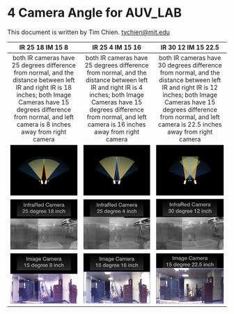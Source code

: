 # 4 Camera Angle for AUV_LAB

This document is written by Tim Chien. tychien@mit.edu

| IR 25 18 IM 15 8 | IR 25 4 IM 15 16 | IR 30 12 IM 15 22.5 |
:-------------------------:|:-------------------------:|:-------------------------:
both IR cameras have 25 degrees difference from normal, and the distance between left IR and right IR is 18 inches; both Image Cameras have 15 degrees difference from normal, and left camera is 8 inches away from right camera    | both IR cameras have 25 degrees difference from normal, and the distance between left IR and right IR is 4 inches; both Image Cameras have 15 degrees difference from normal, and left camera is 16 inches away from right camera | both IR cameras have 30 degrees difference from normal, and the distance between left IR and right IR is 12 inches; both Image Cameras have 15 degrees difference from normal, and left camera is 22.5 inches away from right camera
![IR 25 18 IM 15 8](https://github.com/tychien/mitseagrantauv/blob/master/CAMERA_ANGLE/CameraAngel/CameraAngel.009.jpeg) | ![IR 25 10 IM 15 16](https://github.com/tychien/mitseagrantauv/blob/master/CAMERA_ANGLE/CameraAngel/CameraAngel.006.jpeg) | ![IR 30 6 IM 15 22.5](https://github.com/tychien/mitseagrantauv/blob/master/CAMERA_ANGLE/CameraAngel/CameraAngel.003.jpeg)
![IR 25 18](https://github.com/tychien/mitseagrantauv/blob/master/CAMERA_ANGLE/CameraAngel/CameraAngel.008.jpeg) | ![IR 25 10](https://github.com/tychien/mitseagrantauv/blob/master/CAMERA_ANGLE/CameraAngel/CameraAngel.005.jpeg) | ![IR 30 6](https://github.com/tychien/mitseagrantauv/blob/master/CAMERA_ANGLE/CameraAngel/CameraAngel.002.jpeg)
![IM 15 8](https://github.com/tychien/mitseagrantauv/blob/master/CAMERA_ANGLE/CameraAngel/CameraAngel.007.jpeg) | ![IM 15 16](https://github.com/tychien/mitseagrantauv/blob/master/CAMERA_ANGLE/CameraAngel/CameraAngel.004.jpeg) | ![IM 15 22.5](https://github.com/tychien/mitseagrantauv/blob/master/CAMERA_ANGLE/CameraAngel/CameraAngel.001.jpeg) 
